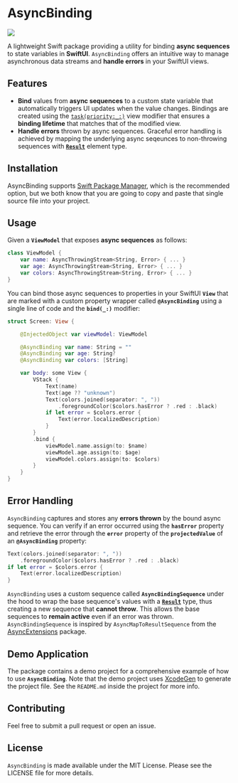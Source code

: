 # AsyncBinding

<p align="left">
<img src="https://img.shields.io/badge/platforms-iOS%2C%20macOS%2C%20watchOS%2C%20tvOS-lightgrey.svg">
</p>

A lightweight Swift package providing a utility for binding **async sequences** to state variables in **SwiftUI**. `AsyncBinding` offers an intuitive way to manage asynchronous data streams and **handle errors** in your SwiftUI views.

## Features

- **Bind** values from **async sequences** to a custom state variable that automatically triggers UI updates when the value changes. Bindings are created using the [`task(priority:_:)`](https://developer.apple.com/documentation/swiftui/view/task(priority:_:)) view modifier that ensures a **binding lifetime** that matches that of the modified view.
- **Handle errors** thrown by async sequences. Graceful error handling is achieved by mapping the underlying async seqeunces to non-throwing sequences with [**`Result`**](https://developer.apple.com/documentation/swift/result) element type.

## Installation

AsyncBinding supports [Swift Package Manager](https://www.swift.org/package-manager/), which is the recommended option, but we both know that you are going to copy and paste that single source file into your project.

## Usage

Given a **`ViewModel`** that exposes **async sequences** as follows:

```swift
class ViewModel {
    var name: AsyncThrowingStream<String, Error> { ... }
    var age: AsyncThrowingStream<String, Error> { ... }
    var colors: AsyncThrowingStream<String, Error> { ... }
}
```

You can bind those async sequences to properties in your SwiftUI **`View`** that are marked with a custom property wrapper called **`@AsyncBinding`** using a single line of code and the **`bind(_:)`** modifier:

```swift
struct Screen: View {

    @InjectedObject var viewModel: ViewModel

    @AsyncBinding var name: String = ""
    @AsyncBinding var age: String?
    @AsyncBinding var colors: [String]

    var body: some View {
        VStack {
            Text(name)
            Text(age ?? "unknown")
            Text(colors.joined(separator: ", "))
                .foregroundColor($colors.hasError ? .red : .black)
            if let error = $colors.error {
                Text(error.localizedDescription)
            }
        }
        .bind {
            viewModel.name.assign(to: $name)
            viewModel.age.assign(to: $age)
            viewModel.colors.assign(to: $colors)
        }
    }
}
```

## Error Handling

`AsyncBinding` captures and stores any **errors thrown** by the bound async sequence. You can verify if an error occurred using the **`hasError`** property and retrieve the error through the **`error`** property of the **`projectedValue`** of an **`@AsyncBinding`** property:

```swift
Text(colors.joined(separator: ", "))
    .foregroundColor($colors.hasError ? .red : .black)
if let error = $colors.error {
    Text(error.localizedDescription)
}
```

`AsyncBinding` uses a custom sequence called **`AsyncBindingSequence`** under the hood to wrap the base sequence's values with a [**`Result`**](https://developer.apple.com/documentation/swift/result) type, thus creating a new sequence that **cannot throw**. This allows the base sequences to **remain active** even if an error was thrown. `AsyncBindingSequence` is inspired by `AsyncMapToResultSequence` from the [AsyncExtensions](https://github.com/sideeffect-io/AsyncExtensions) package.

## Demo Application
The package contains a demo project for a comprehensive example of how to use **`AsyncBinding`**. Note that the demo project uses [XcodeGen](https://github.com/yonaskolb/XcodeGen) to generate the project file. See the `README.md` inside the project for more info.

## Contributing

Feel free to submit a pull request or open an issue.

## License

`AsyncBinding` is made available under the MIT License. Please see the LICENSE file for more details.
